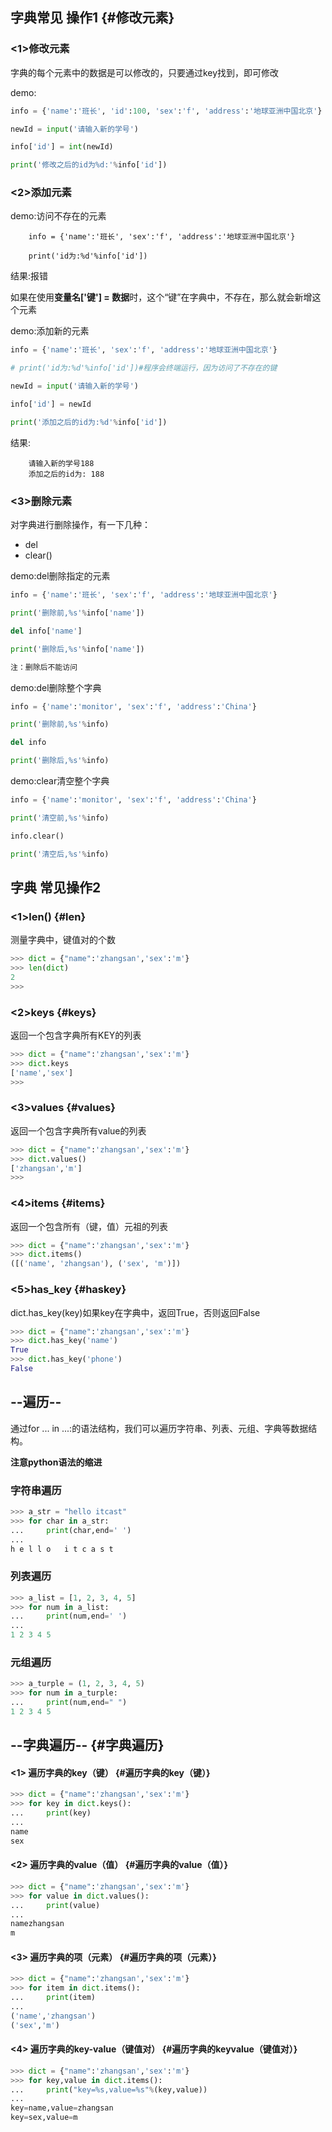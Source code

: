## 字典常见 操作1 {#修改元素}

### &lt;1&gt;修改元素

字典的每个元素中的数据是可以修改的，只要通过key找到，即可修改

demo:

```py
info = {'name':'班长', 'id':100, 'sex':'f', 'address':'地球亚洲中国北京'}

newId = input('请输入新的学号')

info['id'] = int(newId)

print('修改之后的id为%d:'%info['id'])
```

### &lt;2&gt;添加元素

demo:访问不存在的元素

```
    info = {'name':'班长', 'sex':'f', 'address':'地球亚洲中国北京'}

    print('id为:%d'%info['id'])
```

结果:报错

如果在使用**变量名\['键'\] = 数据**时，这个“键”在字典中，不存在，那么就会新增这个元素

demo:添加新的元素

```py
info = {'name':'班长', 'sex':'f', 'address':'地球亚洲中国北京'}

# print('id为:%d'%info['id'])#程序会终端运行，因为访问了不存在的键

newId = input('请输入新的学号')

info['id'] = newId

print('添加之后的id为:%d'%info['id'])
```

结果:

```
    请输入新的学号188
    添加之后的id为: 188
```

### &lt;3&gt;删除元素

对字典进行删除操作，有一下几种：

* del
* clear\(\)

demo:del删除指定的元素

```py
info = {'name':'班长', 'sex':'f', 'address':'地球亚洲中国北京'}

print('删除前,%s'%info['name'])

del info['name']

print('删除后,%s'%info['name'])

注：删除后不能访问
```

demo:del删除整个字典

```py
info = {'name':'monitor', 'sex':'f', 'address':'China'}

print('删除前,%s'%info)

del info

print('删除后,%s'%info)
```

demo:clear清空整个字典

```py
info = {'name':'monitor', 'sex':'f', 'address':'China'}

print('清空前,%s'%info)

info.clear()

print('清空后,%s'%info)
```

## **字典 常见操作2**

### &lt;1&gt;len\(\) {#len}

测量字典中，键值对的个数

```py
>>> dict = {"name":'zhangsan','sex':'m'}
>>> len(dict)
2
>>>
```

### &lt;2&gt;keys {#keys}

返回一个包含字典所有KEY的列表

```py
>>> dict = {"name":'zhangsan','sex':'m'}
>>> dict.keys
['name','sex']
>>>
```

### &lt;3&gt;values {#values}

返回一个包含字典所有value的列表

```py
>>> dict = {"name":'zhangsan','sex':'m'}
>>> dict.values()
['zhangsan','m']
>>>
```

### &lt;4&gt;items {#items}

返回一个包含所有（键，值）元祖的列表

```py
>>> dict = {"name":'zhangsan','sex':'m'}
>>> dict.items()
([('name', 'zhangsan'), ('sex', 'm')])
```

### &lt;5&gt;has\_key {#haskey}

dict.has\_key\(key\)如果key在字典中，返回True，否则返回False

```py
>>> dict = {"name":'zhangsan','sex':'m'}
>>> dict.has_key('name')
True
>>> dict.has_key('phone')
False
```

## --遍历--

通过for ... in ...:的语法结构，我们可以遍历字符串、列表、元组、字典等数据结构。

**注意python语法的缩进**

### 字符串遍历

```py
>>> a_str = "hello itcast"
>>> for char in a_str:
...     print(char,end=' ')
...
h e l l o   i t c a s t
```

### 列表遍历

```py
>>> a_list = [1, 2, 3, 4, 5]
>>> for num in a_list:
...     print(num,end=' ')
...
1 2 3 4 5
```

### 元组遍历

```py
>>> a_turple = (1, 2, 3, 4, 5)
>>> for num in a_turple:
...     print(num,end=" ")
1 2 3 4 5
```

## --字典遍历-- {#字典遍历}

#### &lt;1&gt; 遍历字典的key（键） {#遍历字典的key（键）}

```py
>>> dict = {"name":'zhangsan','sex':'m'}
>>> for key in dict.keys():
...     print(key)
... 
name
sex
```

#### &lt;2&gt; 遍历字典的value（值） {#遍历字典的value（值）}

```py
>>> dict = {"name":'zhangsan','sex':'m'}
>>> for value in dict.values():
...     print(value)
... 
namezhangsan
m
```

#### &lt;3&gt; 遍历字典的项（元素） {#遍历字典的项（元素）}

```py
>>> dict = {"name":'zhangsan','sex':'m'}
>>> for item in dict.items():
...     print(item)
... 
('name','zhangsan')
('sex','m')
```

#### &lt;4&gt; 遍历字典的key-value（键值对） {#遍历字典的keyvalue（键值对）}

```py
>>> dict = {"name":'zhangsan','sex':'m'}
>>> for key,value in dict.items():
...     print("key=%s,value=%s"%(key,value))
... 
key=name,value=zhangsan
key=sex,value=m
```



